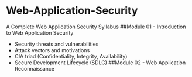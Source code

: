 # Web-Application-Security
A Complete Web Application Security Syllabus 
##Module 01 - Introduction to Web Application Security
* Security threats and vulnerabilities
* Attack vectors and motivations
* CIA triad (Confidentiality, Integrity, Availability)
* Secure Development Lifecycle (SDLC)
##Module 02 - Web Application Reconnaissance
